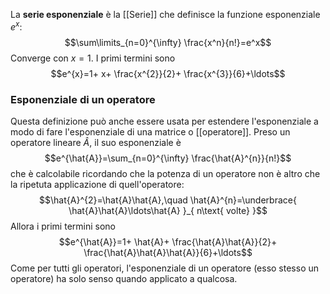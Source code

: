 La **serie esponenziale** è la [[Serie]] che definisce la funzione esponenziale $e^{x}$:
$$\sum\limits_{n=0}^{\infty} \frac{x^n}{n!}=e^x$$
Converge con $x=1$. I primi termini sono
$$e^{x}=1+ x+ \frac{x^{2}}{2}+ \frac{x^{3}}{6}+\ldots$$
### Esponenziale di un operatore
Questa definizione può anche essere usata per estendere l'esponenziale a modo di fare l'esponenziale di una matrice o [[operatore]]. Preso un operatore lineare $\hat{A}$, il suo esponenziale è
$$e^{\hat{A}}=\sum_{n=0}^{\infty} \frac{\hat{A}^{n}}{n!}$$
che è calcolabile ricordando che la potenza di un operatore non è altro che la ripetuta applicazione di quell'operatore:
$$\hat{A}^{2}=\hat{A}\hat{A},\quad \hat{A}^{n}=\underbrace{ \hat{A}\hat{A}\ldots\hat{A} }_{ n\text{ volte} }$$
Allora i primi termini sono
$$e^{\hat{A}}=1+ \hat{A}+ \frac{\hat{A}\hat{A}}{2}+ \frac{\hat{A}\hat{A}\hat{A}}{6}+\ldots$$
Come per tutti gli operatori, l'esponenziale di un operatore (esso stesso un operatore) ha solo senso quando applicato a qualcosa.